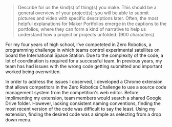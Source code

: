 >Describe for us the kind(s) of thing(s) you make. This should be a general overview of your project(s); you will be able to submit pictures and video with specific descriptions later. Often, the most helpful explanations for Maker Portfolios emerge in the captions to the portfolios, where they can form a kind of narrative to help us understand how a project or projects unfolded.
(900 characters)

For my four years of high school, I've competeted in Zero Robotics, a programming challenge in which teams control experimental satellites on board the International Space Station. Due to the complexity of the code, a lot of coordination is required for a successful team. In previous years, my team has had issues with the wrong code getting submitted and important worked being overwritten. 

In order to address the issues I observed, I developed a Chrome extension that allows competitors in the Zero Robotics Challenge to use a source code management system from the competition's web editor. Before implimenting my extension, team members would search a shared Google Drive folder. However, lacking consistent naming conventions, finding the most recent version of the code was difficult to say the least. Using my extension, finding the desired code was a simple as selecting from a drop down menu.

